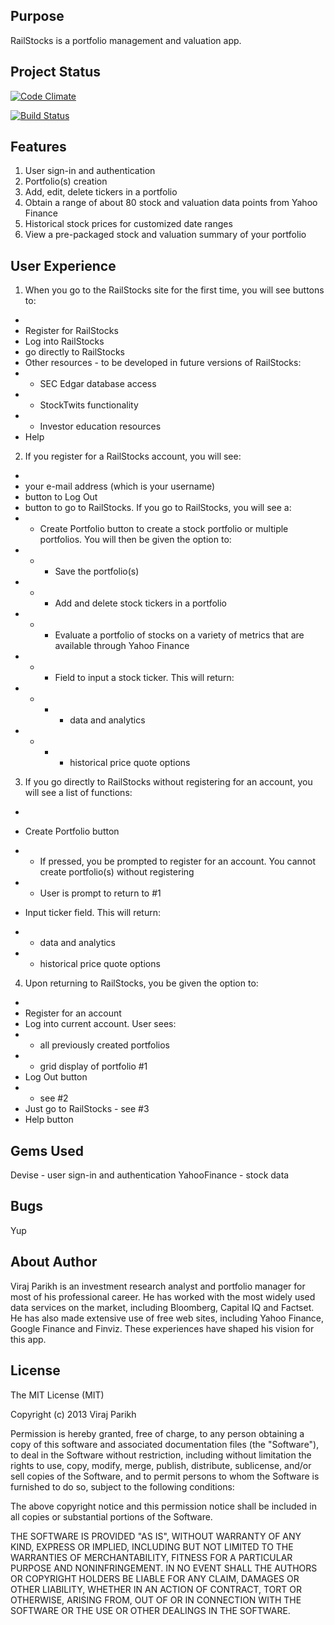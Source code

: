 Purpose
-------
RailStocks is a portfolio management and valuation app.


Project Status
--------------

[![Code Climate](https://codeclimate.com/github/virajparikh/RailStocks.png)](https://codeclimate.com/github/virajparikh/RailStocks)

[![Build Status](https://travis-ci.org/virajparikh/RailStocks.png)](https://travis-ci.org/virajparikh/RailStocks)


Features
--------
1. User sign-in and authentication
2. Portfolio(s) creation
3. Add, edit, delete tickers in a portfolio
4. Obtain a range of about 80 stock and valuation data points from Yahoo Finance
5. Historical stock prices for customized date ranges
6. View a pre-packaged stock and valuation summary of your portfolio

User Experience
-
1. When you go to the RailStocks site for the first time, you will see buttons to:
-
- Register for RailStocks
- Log into RailStocks
- go directly to RailStocks
- Other resources - to be developed in future versions of RailStocks:
- - SEC Edgar database access
- - StockTwits functionality
- - Investor education resources
- Help

2. If you register for a RailStocks account, you will see:
-
- your e-mail address (which is your username)
- button to Log Out
- button to go to RailStocks.  If you go to RailStocks, you will see a:
- - Create Portfolio button to create a stock portfolio or multiple portfolios.  You will then be given the option to:
- - - Save the portfolio(s)
- - - Add and delete stock tickers in a portfolio
- - - Evaluate a portfolio of stocks on a variety of metrics that are available through Yahoo Finance
- - - Field to input a stock ticker.  This will return:
- - - - data and analytics
- - - - historical price quote options

3. If you go directly to RailStocks without registering for an account, you will see a list of functions:
-
- Create Portfolio button  
- - If pressed, you be prompted to register for an account.  You cannot create portfolio(s) without registering

- - User is prompt to return to #1
- Input ticker field.  This will return:
- - data and analytics
- - historical price quote options

4. Upon returning to RailStocks, you be given the option to:
-
- Register for an account
- Log into current account.  User sees:
- - all previously created portfolios
- - grid display of portfolio #1
- Log Out button
- - see #2
- Just go to RailStocks - see #3
- Help button


Gems Used
--------
Devise - user sign-in and authentication
YahooFinance - stock data

Bugs
----
Yup

About Author
------------
Viraj Parikh is an investment research analyst and portfolio manager for most of his professional career.  He has worked with the most widely used data services on the market, including Bloomberg, Capital IQ and Factset.  He has also made extensive use of free web sites, including Yahoo Finance, Google Finance and Finviz.  These experiences have shaped his vision for this app.

License
--------
The MIT License (MIT)

Copyright (c) 2013 Viraj Parikh

Permission is hereby granted, free of charge, to any person obtaining a copy
of this software and associated documentation files (the "Software"), to deal
in the Software without restriction, including without limitation the rights
to use, copy, modify, merge, publish, distribute, sublicense, and/or sell
copies of the Software, and to permit persons to whom the Software is
furnished to do so, subject to the following conditions:

The above copyright notice and this permission notice shall be included in
all copies or substantial portions of the Software.

THE SOFTWARE IS PROVIDED "AS IS", WITHOUT WARRANTY OF ANY KIND, EXPRESS OR
IMPLIED, INCLUDING BUT NOT LIMITED TO THE WARRANTIES OF MERCHANTABILITY,
FITNESS FOR A PARTICULAR PURPOSE AND NONINFRINGEMENT. IN NO EVENT SHALL THE
AUTHORS OR COPYRIGHT HOLDERS BE LIABLE FOR ANY CLAIM, DAMAGES OR OTHER
LIABILITY, WHETHER IN AN ACTION OF CONTRACT, TORT OR OTHERWISE, ARISING FROM,
OUT OF OR IN CONNECTION WITH THE SOFTWARE OR THE USE OR OTHER DEALINGS IN
THE SOFTWARE.